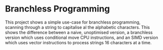 # Branchless Programming

This project shows a simple use-case for branchless programming, scanning 
through a string to capitalise al the alphabetic characters. This shows
the difference between a naive, unoptimised version, a branchless version
which uses conditional move CPU instructions, and an SIMD version which uses
vector instructions to process strings 16 characters at a time.
